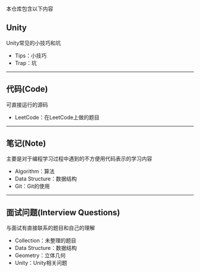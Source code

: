 本仓库包含以下内容

## Unity
Unity常见的小技巧和坑

- Tips：小技巧
- Trap：坑

----

## 代码(Code)
可直接运行的源码

- LeetCode：在LeetCode上做的题目

----

## 笔记(Note)
主要是对于编程学习过程中遇到的不方便用代码表示的学习内容

- Algorithm：算法
- Data Structure：数据结构
- Git：Git的使用

----

## 面试问题(Interview Questions)
与面试有直接联系的题目和自己的理解

- Collection：未整理的题目
- Data Structure：数据结构
- Geometry：立体几何
- Unity：Unity相关问题
